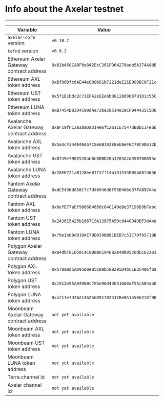 # Info about the Axelar testnet
-------

Variable  | Value
------------- | -------------
`axelar-core` version | `v0.10.7`
`tofnd` version | `v0.8.2`
Ethereum Axelar Gateway contract address | `0x81b450CA8F0e842EcC361FD64270aeb5A374A0d8`
Ethereum AXL token address | `0xBf96Dfc6AE44e880681b7221deE21E900BC0F21c`
Ethereum UST token address | `0x5f1E1bdc2c73EFA2eEEe6b30128d968791D1c55C`
Ethereum LUNA token address | `0xB7454D02D4190dAe72be2051482aCF044435C5D8`
Avalanche Axelar Gateway contract address | `0x8F19fF12a38aDa314e6fC2611E75473BBb11FebE`
Avalanche AXL token address | `0x5a3cF244040Ab7C8e6B192E8eb8eF6C78C9D612b`
Avalanche UST token address | `0x0749e7902520ab6b3DBD28a1203A2d358700655e`
Avalanche LUNA token address | `0x28EE721a8128ee8ff57f14b131535E05b88fd636`
Fantom Axelar Gateway contract address | `0xdCE436d858Cfc7d46946d8f95B466e37FA897A4a`
Fantom AXL token address | `0x0efE77aEf986684650c84C149e0e37196D9b7abc`
Fantom UST token address | `0x243615425b166719A13875A5Dc044094DDF3dA4d`
Fantom LUNA token address | `0x79e1b09d919AE79D039BB81BEB7c53C70f95719B`
Polygon Axelar Gateway contract address | `0xa4dbF01D58C4C89B96194682e48b05c0dEC62201`
Polygon AXL token address | `0x578aBd5AD95D0e85CB9b508295D4bC1B35496f8a`
Polygon UST token address | `0x1912e95A44960c785e96d43651660aF55cA84ab8`
Polygon LUNA token address | `0xaf11e7D46A146256D9178251CBe8A1e5E6218f90`
Moonbeam Axelar Gateway contract address | `not yet available`
Moonbeam AXL token address | `not yet available`
Moonbeam UST token address | `not yet available`
Moonbeam LUNA token address | `not yet available`
Terra channel id | `not yet available`
Axelar channel id | `not yet available`
